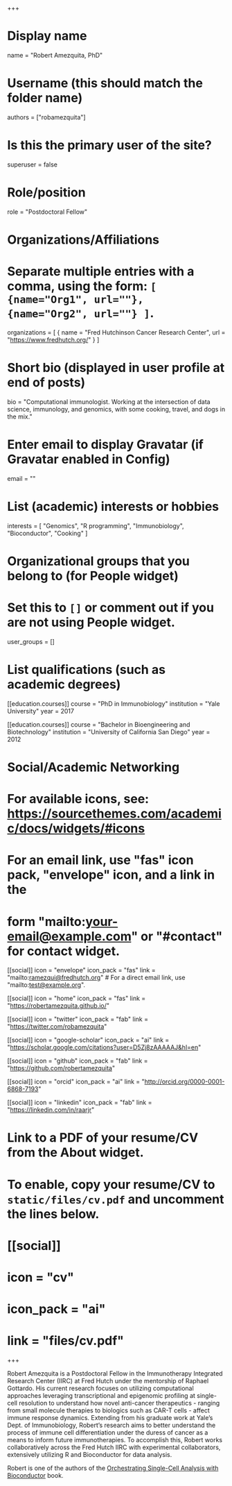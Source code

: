+++
# Display name
name = "Robert Amezquita, PhD"

# Username (this should match the folder name)
authors = ["robamezquita"]

# Is this the primary user of the site?
superuser = false

# Role/position
role = "Postdoctoral Fellow"

# Organizations/Affiliations
#   Separate multiple entries with a comma, using the form: `[ {name="Org1", url=""}, {name="Org2", url=""} ]`.
organizations = [ { name = "Fred Hutchinson Cancer Research Center", url = "https://www.fredhutch.org/" } ]

# Short bio (displayed in user profile at end of posts)
bio = "Computational immunologist. Working at the intersection of data science, immunology, and genomics, with some cooking, travel, and dogs in the mix."

# Enter email to display Gravatar (if Gravatar enabled in Config)
email = ""

# List (academic) interests or hobbies
interests = [
  "Genomics",
  "R programming",
  "Immunobiology",
  "Bioconductor",
  "Cooking"
]

# Organizational groups that you belong to (for People widget)
#   Set this to `[]` or comment out if you are not using People widget.
user_groups = []

# List qualifications (such as academic degrees)
[[education.courses]]
  course = "PhD in Immunobiology"
  institution = "Yale University"
  year = 2017

[[education.courses]]
  course = "Bachelor in Bioengineering and Biotechnology"
  institution = "University of California San Diego"
  year = 2012

# Social/Academic Networking
# For available icons, see: https://sourcethemes.com/academic/docs/widgets/#icons
#   For an email link, use "fas" icon pack, "envelope" icon, and a link in the
#   form "mailto:your-email@example.com" or "#contact" for contact widget.

[[social]]
  icon = "envelope"
  icon_pack = "fas"
  link = "mailto:ramezqui@fredhutch.org"  # For a direct email link, use "mailto:test@example.org".

[[social]]
  icon = "home"
  icon_pack = "fas"
  link = "https://robertamezquita.github.io/"
  
[[social]]
  icon = "twitter"
  icon_pack = "fab"
  link = "https://twitter.com/robamezquita"

[[social]]
  icon = "google-scholar"
  icon_pack = "ai"
  link = "https://scholar.google.com/citations?user=D5Zj8zAAAAAJ&hl=en"

[[social]]
  icon = "github"
  icon_pack = "fab"
  link = "https://github.com/robertamezquita"

[[social]]
  icon = "orcid"
  icon_pack = "ai"
  link = "http://orcid.org/0000-0001-6868-7193"

[[social]]
    icon = "linkedin"
    icon_pack = "fab"
    link = "https://linkedin.com/in/raarjr"

# Link to a PDF of your resume/CV from the About widget.
# To enable, copy your resume/CV to `static/files/cv.pdf` and uncomment the lines below.
# [[social]]
#   icon = "cv"
#   icon_pack = "ai"
#   link = "files/cv.pdf"

+++

Robert Amezquita is a Postdoctoral Fellow in the Immunotherapy Integrated Research Center (IIRC) at Fred Hutch under the mentorship of Raphael Gottardo. His current research focuses on utilizing computational approaches leveraging transcriptional and epigenomic profiling at single-cell resolution to understand how novel anti-cancer therapeutics - ranging from small molecule therapies to biologics such as CAR-T cells - affect immune response dynamics. Extending from his graduate work at Yale’s Dept. of Immunobiology, Robert’s research aims to better understand the process of immune cell differentiation under the duress of cancer as a means to inform future immunotherapies. To accomplish this, Robert works collaboratively across the Fred Hutch IIRC with experimental collaborators, extensively utilizing R and Bioconductor for data analysis.

Robert is one of the authors of the [Orchestrating Single-Cell Analysis with Bioconductor](https://osca.bioconductor.org/) book. 
